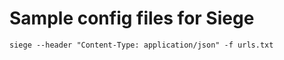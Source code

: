 # Sample config files for Siege

```
siege --header "Content-Type: application/json" -f urls.txt
```
